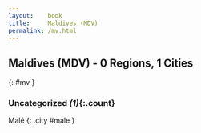 ```yaml
---
layout:    book
title:     Maldives (MDV)
permalink: /mv.html
---
```


## Maldives (MDV) - 0 Regions, 1 Cities
{: #mv }





### Uncategorized _(1)_{:.count}


Malé  {: .city #male } <br>


 
